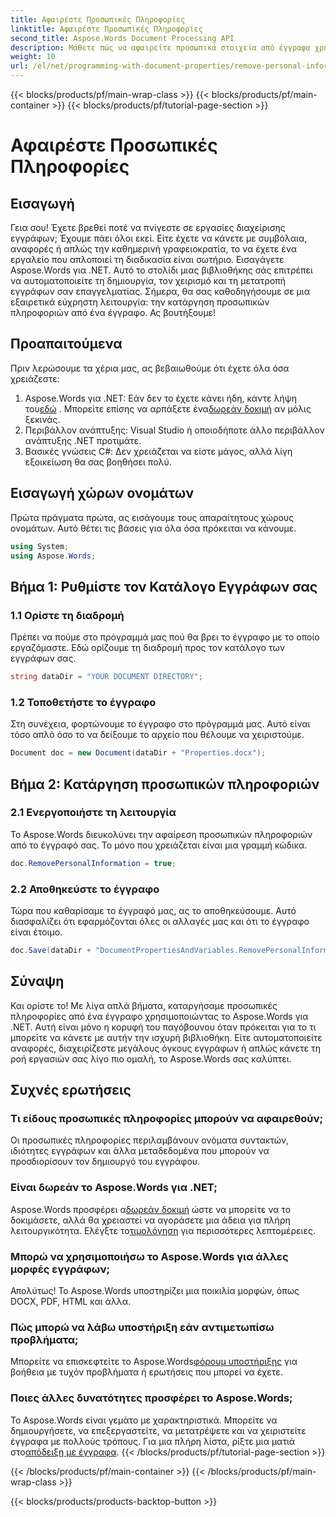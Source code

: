 ```yaml
---
title: Αφαιρέστε Προσωπικές Πληροφορίες
linktitle: Αφαιρέστε Προσωπικές Πληροφορίες
second_title: Aspose.Words Document Processing API
description: Μάθετε πώς να αφαιρείτε προσωπικά στοιχεία από έγγραφα χρησιμοποιώντας το Aspose.Words για .NET με αυτόν τον αναλυτικό οδηγό. Απλοποιήστε τη διαχείριση εγγράφων.
weight: 10
url: /el/net/programming-with-document-properties/remove-personal-information/
---
```


{{< blocks/products/pf/main-wrap-class >}}
{{< blocks/products/pf/main-container >}}
{{< blocks/products/pf/tutorial-page-section >}}

# Αφαιρέστε Προσωπικές Πληροφορίες

## Εισαγωγή

Γεια σου! Έχετε βρεθεί ποτέ να πνίγεστε σε εργασίες διαχείρισης εγγράφων; Έχουμε πάει όλοι εκεί. Είτε έχετε να κάνετε με συμβόλαια, αναφορές ή απλώς την καθημερινή γραφειοκρατία, το να έχετε ένα εργαλείο που απλοποιεί τη διαδικασία είναι σωτήριο. Εισαγάγετε Aspose.Words για .NET. Αυτό το στολίδι μιας βιβλιοθήκης σάς επιτρέπει να αυτοματοποιείτε τη δημιουργία, τον χειρισμό και τη μετατροπή εγγράφων σαν επαγγελματίας. Σήμερα, θα σας καθοδηγήσουμε σε μια εξαιρετικά εύχρηστη λειτουργία: την κατάργηση προσωπικών πληροφοριών από ένα έγγραφο. Ας βουτήξουμε!

## Προαπαιτούμενα

Πριν λερώσουμε τα χέρια μας, ας βεβαιωθούμε ότι έχετε όλα όσα χρειάζεστε:

1.  Aspose.Words για .NET: Εάν δεν το έχετε κάνει ήδη, κάντε λήψη του[εδώ](https://releases.aspose.com/words/net/) . Μπορείτε επίσης να αρπάξετε ένα[δωρεάν δοκιμή](https://releases.aspose.com/) αν μόλις ξεκινάς.
2. Περιβάλλον ανάπτυξης: Visual Studio ή οποιοδήποτε άλλο περιβάλλον ανάπτυξης .NET προτιμάτε.
3. Βασικές γνώσεις C#: Δεν χρειάζεται να είστε μάγος, αλλά λίγη εξοικείωση θα σας βοηθήσει πολύ.

## Εισαγωγή χώρων ονομάτων

Πρώτα πράγματα πρώτα, ας εισάγουμε τους απαραίτητους χώρους ονομάτων. Αυτό θέτει τις βάσεις για όλα όσα πρόκειται να κάνουμε.

```csharp
using System;
using Aspose.Words;
```

## Βήμα 1: Ρυθμίστε τον Κατάλογο Εγγράφων σας

### 1.1 Ορίστε τη διαδρομή

Πρέπει να πούμε στο πρόγραμμά μας πού θα βρει το έγγραφο με το οποίο εργαζόμαστε. Εδώ ορίζουμε τη διαδρομή προς τον κατάλογο των εγγράφων σας.

```csharp
string dataDir = "YOUR DOCUMENT DIRECTORY";
```

### 1.2 Τοποθετήστε το έγγραφο

Στη συνέχεια, φορτώνουμε το έγγραφο στο πρόγραμμά μας. Αυτό είναι τόσο απλό όσο το να δείξουμε το αρχείο που θέλουμε να χειριστούμε.

```csharp
Document doc = new Document(dataDir + "Properties.docx");
```

## Βήμα 2: Κατάργηση προσωπικών πληροφοριών

### 2.1 Ενεργοποιήστε τη λειτουργία

Το Aspose.Words διευκολύνει την αφαίρεση προσωπικών πληροφοριών από το έγγραφό σας. Το μόνο που χρειάζεται είναι μια γραμμή κώδικα.

```csharp
doc.RemovePersonalInformation = true;
```

### 2.2 Αποθηκεύστε το έγγραφο

Τώρα που καθαρίσαμε το έγγραφό μας, ας το αποθηκεύσουμε. Αυτό διασφαλίζει ότι εφαρμόζονται όλες οι αλλαγές μας και ότι το έγγραφο είναι έτοιμο.

```csharp
doc.Save(dataDir + "DocumentPropertiesAndVariables.RemovePersonalInformation.docx");
```

## Σύναψη

Και ορίστε το! Με λίγα απλά βήματα, καταργήσαμε προσωπικές πληροφορίες από ένα έγγραφο χρησιμοποιώντας το Aspose.Words για .NET. Αυτή είναι μόνο η κορυφή του παγόβουνου όταν πρόκειται για το τι μπορείτε να κάνετε με αυτήν την ισχυρή βιβλιοθήκη. Είτε αυτοματοποιείτε αναφορές, διαχειρίζεστε μεγάλους όγκους εγγράφων ή απλώς κάνετε τη ροή εργασιών σας λίγο πιο ομαλή, το Aspose.Words σας καλύπτει.

## Συχνές ερωτήσεις

### Τι είδους προσωπικές πληροφορίες μπορούν να αφαιρεθούν;

Οι προσωπικές πληροφορίες περιλαμβάνουν ονόματα συντακτών, ιδιότητες εγγράφων και άλλα μεταδεδομένα που μπορούν να προσδιορίσουν τον δημιουργό του εγγράφου.

### Είναι δωρεάν το Aspose.Words για .NET;

 Aspose.Words προσφέρει α[δωρεάν δοκιμή](https://releases.aspose.com/) ώστε να μπορείτε να το δοκιμάσετε, αλλά θα χρειαστεί να αγοράσετε μια άδεια για πλήρη λειτουργικότητα. Ελέγξτε το[τιμολόγηση](https://purchase.aspose.com/buy) για περισσότερες λεπτομέρειες.

### Μπορώ να χρησιμοποιήσω το Aspose.Words για άλλες μορφές εγγράφων;

Απολύτως! Το Aspose.Words υποστηρίζει μια ποικιλία μορφών, όπως DOCX, PDF, HTML και άλλα. 

### Πώς μπορώ να λάβω υποστήριξη εάν αντιμετωπίσω προβλήματα;

 Μπορείτε να επισκεφτείτε το Aspose.Words[φόρουμ υποστήριξης](https://forum.aspose.com/c/words/8) για βοήθεια με τυχόν προβλήματα ή ερωτήσεις που μπορεί να έχετε.

### Ποιες άλλες δυνατότητες προσφέρει το Aspose.Words;

Το Aspose.Words είναι γεμάτο με χαρακτηριστικά. Μπορείτε να δημιουργήσετε, να επεξεργαστείτε, να μετατρέψετε και να χειριστείτε έγγραφα με πολλούς τρόπους. Για μια πλήρη λίστα, ρίξτε μια ματιά στο[απόδειξη με έγγραφα](https://reference.aspose.com/words/net/).
{{< /blocks/products/pf/tutorial-page-section >}}

{{< /blocks/products/pf/main-container >}}
{{< /blocks/products/pf/main-wrap-class >}}

{{< blocks/products/products-backtop-button >}}
